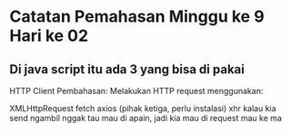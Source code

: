 

# Catatan Pemahasan Minggu ke 9 Hari ke 02
## Di java script itu ada 3 yang bisa di pakai 

HTTP Client
Pembahasan: Melakukan HTTP request menggunakan:

XMLHttpRequest
fetch
axios (pihak ketiga, perlu instalasi)
xhr 
kalau kia send ngambil nggak tau mau di apain, 
jadi kia mau di request mau ke ma